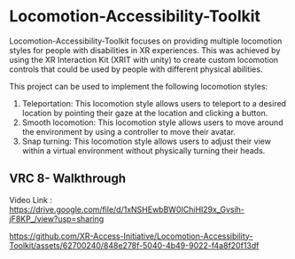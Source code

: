 
# Locomotion-Accessibility-Toolkit

Locomotion-Accessibility-Toolkit focuses on providing multiple locomotion styles for people with disabilities in XR experiences. This was achieved by using the XR Interaction Kit (XRIT with unity) to create custom locomotion controls that could be used by people with different physical abilities.

This project can be used to implement the following locomotion styles: 
1. Teleportation: This locomotion style allows users to teleport to a desired location by pointing their gaze at the location and clicking a button.
2. Smooth locomotion: This locomotion style allows users to move around the environment by using a controller to move their avatar.
3. Snap turning: This locomotion style allows users to adjust their view within a virtual environment without physically turning their heads.



## VRC 8- Walkthrough

Video Link : https://drive.google.com/file/d/1xNSHEwbBW0IChiHI29x_Gvsih-jF8KP_/view?usp=sharing

https://github.com/XR-Access-Initiative/Locomotion-Accessibility-Toolkit/assets/62700240/848e278f-5040-4b49-9022-f4a8f20f13df
